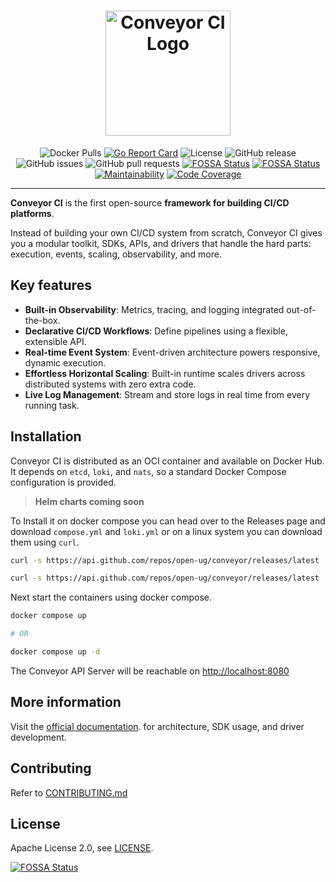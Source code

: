 <h1 align="center" style="border-bottom: none; height: 200px;">
    <a style="height: 200px; max-width: 200px;" href="https://conveyor.open.ug" target="_blank"><img alt="Conveyor CI Logo" src="https://conveyor.open.ug/logos/logo.svg"
    style="height: 200px; max-width: 200px;"></a>
</h1>

<div align="center">

![Docker Pulls](https://img.shields.io/docker/pulls/openug/conveyor.svg?maxAge=604800)
[![Go Report Card](https://goreportcard.com/badge/github.com/open-ug/conveyor)](https://goreportcard.com/report/github.com/open-ug/conveyor)
![License](https://img.shields.io/github/license/open-ug/conveyor.svg)
![GitHub release](https://img.shields.io/github/v/release/open-ug/conveyor)
![GitHub issues](https://img.shields.io/github/issues/open-ug/conveyor)
![GitHub pull requests](https://img.shields.io/github/issues-pr/open-ug/conveyor)
[![FOSSA Status](https://app.fossa.com/api/projects/git%2Bgithub.com%2Fopen-ug%2Fconveyor.svg?type=shield)](https://app.fossa.com/projects/git%2Bgithub.com%2Fopen-ug%2Fconveyor?ref=badge_shield)
[![FOSSA Status](https://app.fossa.com/api/projects/git%2Bgithub.com%2Fopen-ug%2Fconveyor.svg?type=shield&issueType=security)](https://app.fossa.com/projects/git%2Bgithub.com%2Fopen-ug%2Fconveyor?ref=badge_shield&issueType=security)
[![Maintainability](https://qlty.sh/badges/229750f3-9423-4ea6-8528-8e0f8cf854b5/maintainability.svg)](https://qlty.sh/gh/open-ug/projects/conveyor)
[![Code Coverage](https://qlty.sh/badges/229750f3-9423-4ea6-8528-8e0f8cf854b5/test_coverage.svg)](https://qlty.sh/gh/open-ug/projects/conveyor)


</div>

---

**Conveyor CI** is the first open-source **framework for building CI/CD platforms**.

Instead of building your own CI/CD system from scratch, Conveyor CI gives you a modular toolkit, SDKs, APIs, and drivers that handle the hard parts: execution, events, scaling, observability, and more.

## Key features

- **Built-in Observability**: Metrics, tracing, and logging integrated out-of-the-box.
- **Declarative CI/CD Workflows**: Define pipelines using a flexible, extensible API.
- **Real-time Event System**: Event-driven architecture powers responsive, dynamic execution.
- **Effortless Horizontal Scaling**: Built-in runtime scales drivers across distributed systems with zero extra code.
- **Live Log Management**: Stream and store logs in real time from every running task.


## Installation

Conveyor CI is distributed as an OCI container and available on Docker Hub. It depends on `etcd`, `loki`, and `nats`, so a standard Docker Compose configuration is provided.

> **Helm charts coming soon**

To Install it on docker compose you can head over to the Releases page and download `compose.yml` and `loki.yml` or on a linux system you can download them using `curl`.

```sh
curl -s https://api.github.com/repos/open-ug/conveyor/releases/latest | grep browser_download_url | grep compose.yml | cut -d '"' -f 4 | xargs curl -L -o compose.yml

curl -s https://api.github.com/repos/open-ug/conveyor/releases/latest | grep browser_download_url | grep loki.yml | cut -d '"' -f 4 | xargs curl -L -o loki.yml
```

Next start the containers using docker compose.

```sh
docker compose up

# OR

docker compose up -d
```

The Conveyor API Server will be reachable on [http://localhost:8080](http://localhost:8080)

## More information

Visit the [official documentation](https://conveyor.open.ug). for architecture, SDK usage, and driver development.

## Contributing

Refer to [CONTRIBUTING.md](./CONTRIBUTING.md)

## License

Apache License 2.0, see [LICENSE](./LICENSE).


[![FOSSA Status](https://app.fossa.com/api/projects/git%2Bgithub.com%2Fopen-ug%2Fconveyor.svg?type=large)](https://app.fossa.com/projects/git%2Bgithub.com%2Fopen-ug%2Fconveyor?ref=badge_large)